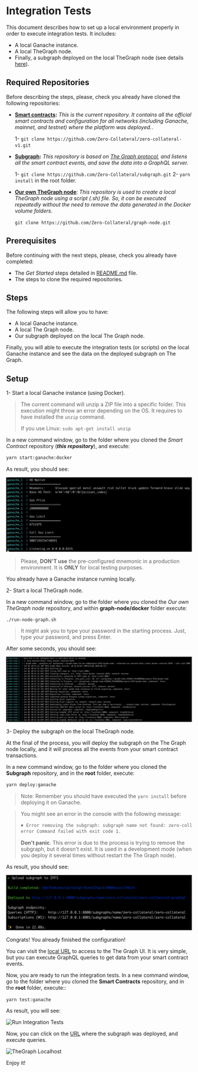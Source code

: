 # Integration Tests

This document describes how to set up a local environment properly in order to execute integration tests.
It includes:

- A local Ganache instance.
- A local TheGraph node.
- Finally, a subgraph deployed on the local TheGraph node (see details [here](https://thegraph.com/)).

## Required Repositories

Before describing the steps, please, check you already have cloned the following repositories:

- **[Smart contracts](https://github.com/Zero-Collateral/zero-collateral-v1):** *This is the current repository. It contains all the official smart contracts and configuration for all networks (including Ganache, mainnet, and testnet) where the platform was deployed.*.

  1- ```git clone https://github.com/Zero-Collateral/zero-collateral-v1.git```

- **[Subgraph](https://github.com/Zero-Collateral/subgraph.git):** *This repository is based on [The Graph protocol](https://thegraph.com), and listens all the smart contract events, and save the data into a GraphQL server.*

  1- ```git clone https://github.com/Zero-Collateral/subgraph.git```
  2- ```yarn install``` in the root folder.

- **[Our own TheGraph node](https://github.com/Zero-Collateral/graph-node)**: *This repository is used to create a local TheGraph node using a script (.sh) file. So, it can be executed repeatedly without the need to remove the data generated in the Docker volume folders.*

  ```git clone https://github.com/Zero-Collateral/graph-node.git```

## Prerequisites

Before continuing with the next steps, please, check you already have completed:

- The *Get Started* steps detailed in [README.md](../README.md) file.
- The steps to clone the required repositories.

## Steps

The following steps will allow you to have:

- A local Ganache instance.
- A local The Graph node.
- Our subgraph deployed on the local The Graph node.

Finally, you will able to execute the integration tests (or scripts) on the local Ganache instance and see the data on the deployed subgraph on The Graph.

## Setup

1- Start a local Ganache instance (using Docker).

> The current command will unzip a ZIP file into a specific folder. This execution might throw an error depending on the OS.
> It requires to have installed the ```unzip``` command.
>  
> If you use Linux: ```sudo apt-get install unzip```

In a new command window, go to the folder where you cloned the *Smart Contract* repository (***this repository***), and execute:

```sh
yarn start:ganache:docker
```

As result, you should see:

![Start Ganache Using Docker](./images/integration-tests/yarn-start-ganache-docker.png)

> Please, **DON'T use** the pre-configured mnemonic in a production environment. It is **ONLY** for local testing purposes.

You already have a Ganache instance running locally.

2- Start a local TheGraph node.

In a new command window, go to the folder where you cloned the *Our own TheGraph node* repository, and within **graph-node/docker** folder execute:

```sh
./run-node-graph.sh
```

> It might ask you to type your password in the starting process. Just, type your password, and press Enter.

After some seconds, you should see:

![Start Ganache Using Docker](./images/integration-tests/start-thegraph-node.png)

3- Deploy the subgraph on the local TheGraph node.

At the final of the process, you will deploy the subgraph on the The Graph node locally, and it will process all the events from your smart contract transactions.

In a new command window, go to the folder where you cloned the **Subgraph** repository, and in the **root** folder, execute:

```sh
yarn deploy:ganache
```

> Note: Remember you should have executed the ```yarn install``` before deploying it on Ganache.

> You might see an error in the console with the following message:
>
> ```sh
> ✖ Error removing the subgraph: subgraph name not found: zero-collateral/zero-collateral
> error Command failed with exit code 1.
> ```
>
> **Don't panic**. This error is due to the process is trying to remove the subgraph, but it doesn't exist. It is used in a development mode (when you deploy it several times without restart the The Graph node).

As result, you should see:

![Start Ganache Using Docker](./images/integration-tests/yarn-deploy-ganache.png)

Congrats! You already finished the configuration!

You can visit the [local URL](http://127.0.0.1:8000/subgraphs/name/zero-collateral/zero-collateral/graphql) to access to the The Graph UI. It is very simple, but you can execute GraphQL queries to get data from your smart contract events.

Now, you are ready to run the integration tests. In a new command window, go to the folder where you cloned the **Smart Contracts** repository, and in the **root** folder, execute::

```yarn test:ganache```

As result, you will see:

![Run Integration Tests](./images/integration-tests/run-integration-tests.png)

Now, you can click on the [URL](http://127.0.0.1:8000/subgraphs/name/zero-collateral/zero-collateral/graphql) where the subgraph was deployed, and execute queries.

![TheGraph Localhost](./images/integration-tests/thegraph-localhost.png)

Enjoy it!
